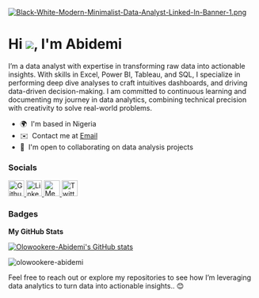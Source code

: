 [![Black-White-Modern-Minimalist-Data-Analyst-Linked-In-Banner-1.png](https://i.postimg.cc/Gmb5PpT7/Black-White-Modern-Minimalist-Data-Analyst-Linked-In-Banner-1.png)](https://postimg.cc/KRsfxxNB)

Hi ![](https://user-images.githubusercontent.com/18350557/176309783-0785949b-9127-417c-8b55-ab5a4333674e.gif), I'm Abidemi
==========================================================================================================================================

I’m a data analyst with expertise in transforming raw data into actionable insights. With skills in Excel, Power BI, Tableau, and SQL, I specialize in performing deep dive analyses to craft intuitives dashboards, and driving data-driven decision-making. I am committed to continuous learning and documenting my journey in data analytics, combining technical precision with creativity to solve real-world problems.

* 🌍  I'm based in Nigeria
* ✉️  Contact me at [Email](mailto:abidemikaothar@gmail.com)
* 🤝  I'm open to collaborating on data analysis projects


### Socials

<p align="left"> <a href="https://www.github.com/Olowookere-Abidemi" target="_blank" rel="noreferrer"> <picture> <source media="(prefers-color-scheme: dark)" srcset="https://raw.githubusercontent.com/danielcranney/readme-generator/main/public/icons/socials/github-dark.svg" /> <source media="(prefers-color-scheme: light)" srcset="https://raw.githubusercontent.com/danielcranney/readme-generator/main/public/icons/socials/github.svg" /> <img src="https://raw.githubusercontent.com/danielcranney/readme-generator/main/public/icons/socials/github.svg" width="32" height="32" alt="Github" title="Github" /> </picture> </a> <a href="https://www.linkedin.com/in/olowookereabidemi" target="_blank" rel="noreferrer"> <picture> <source media="(prefers-color-scheme: dark)" srcset="https://raw.githubusercontent.com/danielcranney/readme-generator/main/public/icons/socials/linkedin-dark.svg" /> <source media="(prefers-color-scheme: light)" srcset="https://raw.githubusercontent.com/danielcranney/readme-generator/main/public/icons/socials/linkedin.svg" /> <img src="https://raw.githubusercontent.com/danielcranney/readme-generator/main/public/icons/socials/linkedin.svg" width="32" height="32" alt="LinkedIn" title="LinkedIn" /> </picture> </a> <a href="http://www.medium.com/datawithdemi" target="_blank" rel="noreferrer"> <picture> <source media="(prefers-color-scheme: dark)" srcset="https://raw.githubusercontent.com/danielcranney/readme-generator/main/public/icons/socials/medium-dark.svg" /> <source media="(prefers-color-scheme: light)" srcset="https://raw.githubusercontent.com/danielcranney/readme-generator/main/public/icons/socials/medium.svg" /> <img src="https://raw.githubusercontent.com/danielcranney/readme-generator/main/public/icons/socials/medium.svg" width="32" height="32" alt="Medium" title="Medium" /> </picture> </a> <a href="https://www.x.com/Abidemi__xx" target="_blank" rel="noreferrer"> <picture> <source media="(prefers-color-scheme: dark)" srcset="https://raw.githubusercontent.com/danielcranney/readme-generator/main/public/icons/socials/twitter-dark.svg" /> <source media="(prefers-color-scheme: light)" srcset="https://raw.githubusercontent.com/danielcranney/readme-generator/main/public/icons/socials/twitter.svg" /> <img src="https://raw.githubusercontent.com/danielcranney/readme-generator/main/public/icons/socials/twitter.svg" width="32" height="32" alt="Twitter" title="Twitter" /> </picture> </a></p>

### Badges

<b>My GitHub Stats</b>

<a href="http://www.github.com/Olowookere-Abidemi"><img src="https://github-readme-stats.vercel.app/api?username=Olowookere-Abidemi&show_icons=true&hide=&count_private=true&title_color=0891b2&text_color=ffffff&icon_color=ffffff&bg_color=1c1917&hide_border=true&show_icons=true" alt="Olowookere-Abidemi's GitHub stats" /></a>

<p align="left"> <img src="https://komarev.com/ghpvc/?username=olowookere-abidemi&label=Profile%20views&color=0e75b6&style=flat" alt="olowookere-abidemi" /> </p>

Feel free to reach out or explore my repositories to see how I’m leveraging data analytics to turn data into actionable insights.. 😊
